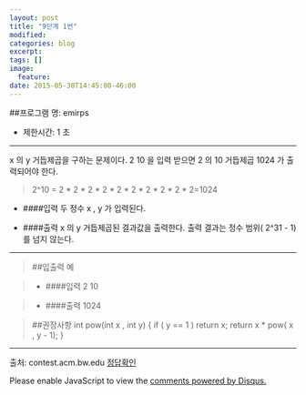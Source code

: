 ```yaml
---
layout: post
title: "9단계 1번"
modified:
categories: blog
excerpt:
tags: []
image:
  feature:
date: 2015-05-30T14:45:00-46:00
---
```


##프로그램 명: emirps
- 제한시간: 1 초

----------------------
x 의 y 거듭제곱을 구하는 문제이다.
2 10 을 입력 받으면 2 의 10 거듭제곱 1024 가 출력되어야 한다.
>2^10 = 2 * 2 * 2 * 2 * 2 * 2 * 2 * 2 * 2 * 2=1024


- ####입력
두 정수 x , y 가 입력된다.

- ####출력
x 의 y 거듭제곱된 결과값을 출력한다.
출력 결과는 정수 범위( 2^31 - 1)를 넘지 않는다.



---------
> ##입출력 예

>- ####입력
2 10

>- ####출력
1024



> ##권장사항
int pow(int x , int y)
{
   if ( y == 1 ) return x;
   return x * pow( x , y - 1);
}


---------------
출처: contest.acm.bw.edu
[정답확인]


[정답확인]: http://183.106.113.109/judgeonline/showmessage.php?pname=powerofx
[jekyll-gh]: https://github.com/jekyll/jekyll
[jekyll]:    http://jekyllrb.com

<div id="disqus_thread"></div>
<script type="text/javascript">
    /* * * CONFIGURATION VARIABLES * * */
    var disqus_shortname = 'junyoung0225';
    
    /* * * DON'T EDIT BELOW THIS LINE * * */
    (function() {
        var dsq = document.createElement('script'); dsq.type = 'text/javascript'; dsq.async = true;
        dsq.src = '//' + disqus_shortname + '.disqus.com/embed.js';
        (document.getElementsByTagName('head')[0] || document.getElementsByTagName('body')[0]).appendChild(dsq);
    })();
</script>
<noscript>Please enable JavaScript to view the <a href="https://disqus.com/?ref_noscript" rel="nofollow">comments powered by Disqus.</a></noscript>
